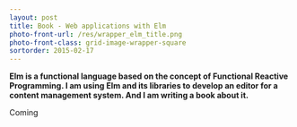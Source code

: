 ```yaml
---
layout: post
title: Book - Web applications with Elm
photo-front-url: /res/wrapper_elm_title.png
photo-front-class: grid-image-wrapper-square
sortorder: 2015-02-17
---
```


**Elm is a functional language based on the concept of Functional Reactive Programming.  I am using Elm and its libraries to develop an editor for a content management system. And I am writing a book about it.**

Coming
